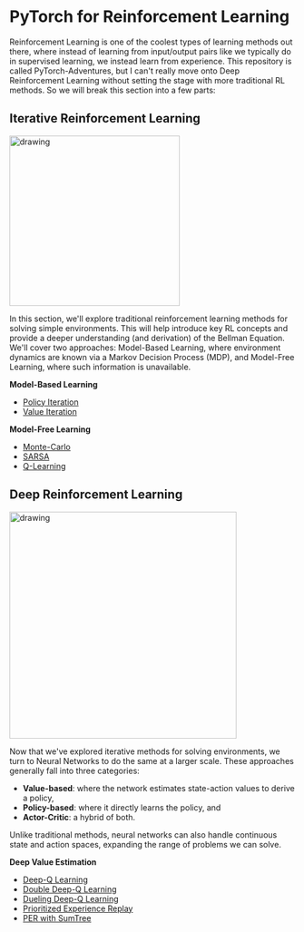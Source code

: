 # PyTorch for Reinforcement Learning

Reinforcement Learning is one of the coolest types of learning methods out there, where instead of learning from input/output pairs like we typically do in supervised learning, we instead learn from experience. This repository is called PyTorch-Adventures, but I can't really move onto Deep Reinforcement Learning without setting the stage with more traditional RL methods. So we will break this section into a few parts:

## Iterative Reinforcement Learning

<img src="https://github.com/priyammaz/PyTorch-Adventures/blob/main/src/visuals/frozen_lake.gif?raw=true" alt="drawing" width="300"/>

In this section, we'll explore traditional reinforcement learning methods for solving simple environments. This will help introduce key RL concepts and provide a deeper understanding (and derivation) of the Bellman Equation. We'll cover two approaches: Model-Based Learning, where environment dynamics are known via a Markov Decision Process (MDP), and Model-Free Learning, where such information is unavailable.

**Model-Based Learning**
- [Policy Iteration](Intro%20to%20Reinforcement%20Learning/Model-Based%20Learning/intro_rl_and_policy_iter.ipynb)
- [Value Iteration](Intro%20to%20Reinforcement%20Learning/Model-Based%20Learning/value_iteration.ipynb)

**Model-Free Learning**
- [Monte-Carlo](Intro%20to%20Reinforcement%20Learning/Model-Free%20Learning/monte_carlo.ipynb)
- [SARSA](Intro%20to%20Reinforcement%20Learning/Model-Free%20Learning/sarsa.ipynb)
- [Q-Learning](Intro%20to%20Reinforcement%20Learning/Model-Free%20Learning/q_learning.ipynb)
  
## Deep Reinforcement Learning

<img src="https://github.com/priyammaz/PyTorch-Adventures/blob/main/src/visuals/lunarlander.gif?raw=true" alt="drawing" width="400"/>

Now that we've explored iterative methods for solving environments, we turn to Neural Networks to do the same at a larger scale. These approaches generally fall into three categories:

- **Value-based**: where the network estimates state-action values to derive a policy,
- **Policy-based**: where it directly learns the policy, and
- **Actor-Critic**: a hybrid of both.

Unlike traditional methods, neural networks can also handle continuous state and action spaces, expanding the range of problems we can solve.

**Deep Value Estimation**
- [Deep-Q Learning](Intro%20to%20Deep%20Reinforcement%20Learning/Deep%20Q-Learning/deep_q_learning.ipynb)
- [Double Deep-Q Learning](Intro%20to%20Deep%20Reinforcement%20Learning/Double%20Deep-Q%20Learning/double_deep_q_learning.ipynb)
- [Dueling Deep-Q Learning](Intro%20to%20Deep%20Reinforcement%20Learning/Dueling%20Deep-Q%20Learning/dueling_deep_q_learning.ipynb)
- [Prioritized Experience Replay](Intro%20to%20Deep%20Reinforcement%20Learning/Prioritized%20Experience%20Replay/prioritized_experience_replay.ipynb)
- [PER with SumTree](Intro%20to%20Deep%20Reinforcement%20Learning/Prioritized%20Experience%20Replay/sumtree_per.ipynb)



